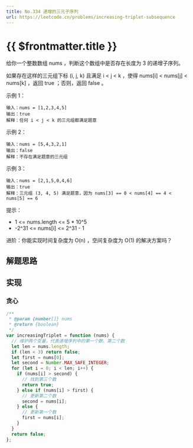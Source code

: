 ```yaml
---
title: No.334 递增的三元子序列
url: https://leetcode.cn/problems/increasing-triplet-subsequence
---
```


# <a class='!no-underline' :href="$frontmatter.url" target="_blank">{{ $frontmatter.title }}</a>

给你一个整数数组 nums ，判断这个数组中是否存在长度为 3 的递增子序列。

如果存在这样的三元组下标 (i, j, k) 且满足 i < j < k ，使得 nums\[i\] < nums\[j\] < nums\[k\] ，返回 true ；否则，返回 false 。

示例 1：

```text
输入：nums = [1,2,3,4,5]
输出：true
解释：任何 i < j < k 的三元组都满足题意
```

示例 2：

```text
输入：nums = [5,4,3,2,1]
输出：false
解释：不存在满足题意的三元组
```

示例 3：

```text
输入：nums = [2,1,5,0,4,6]
输出：true
解释：三元组 (3, 4, 5) 满足题意，因为 nums[3] == 0 < nums[4] == 4 < nums[5] == 6
```

提示：

- 1 <= nums.length <= 5 \* 10^5
- -2^31 <= nums\[i\] <= 2^31 - 1

进阶：你能实现时间复杂度为 O(n) ，空间复杂度为 O(1) 的解决方案吗？

## 解题思路

## 实现

### 贪心

```js
/**
 * @param {number[]} nums
 * @return {boolean}
 */
var increasingTriplet = function (nums) {
  // 维护两个变量，代表递增序列中的第一个数、第二个数
  let len = nums.length;
  if (len < 3) return false;
  let first = nums[0];
  let second = Number.MAX_SAFE_INTEGER;
  for (let i = 0; i < len; i++) {
    if (nums[i] > second) {
      // 找到第三个数
      return true;
    } else if (nums[i] > first) {
      // 更新第二个数
      second = nums[i];
    } else {
      // 更新第一个数
      first = nums[i];
    }
  }
  return false;
};
```
